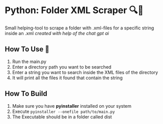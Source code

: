 # Python: Folder XML Scraper 🔍🐍
Small helping-tool to scrape a folder with .xml-files for a specific string inside an .xml
*created with help of the chat gpt ai* 

## How To Use 🚀
1. Run the main.py
2. Enter a directory path you want to be searched
3. Enter a string you want to search inside the XML files of the directory   
4. It will print all the files it found that contain the string

## How To Build
1. Make sure you have **pyinstaller** installed on your system
2. Execute `pyinstaller --onefile path/to/main.py`
3. The Executable should be in a folder called dist

